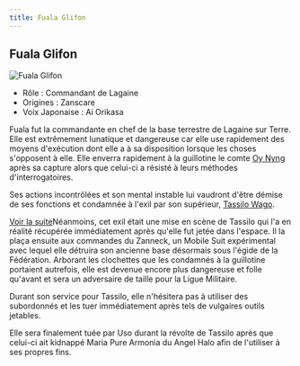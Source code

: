 ```yaml
---
title: Fuala Glifon
---
```


Fuala Glifon
------------


![Fuala Glifon](/images/stories/saga/vgundam/persos/fuala-glifon.png)


* Rôle : Commandant de Lagaine
* Origines : Zanscare
* Voix Japonaise : Ai Orikasa


Fuala fut la commandante en chef de la base terrestre de Lagaine sur Terre. Elle est extrêmement lunatique et dangereuse car elle use rapidement des moyens d'exécution dont elle a à sa disposition lorsque les choses s'opposent à elle. Elle enverra rapidement à la guillotine le comte [Oy Nyng](uc/victory-gundam/oy-nyng.html) après sa capture alors que celui-ci a résisté à leurs méthodes d'interrogatoires.


Ses actions incontrôlées et son mental instable lui vaudront d'être démise de ses fonctions et condamnée à l'exil par son supérieur, [Tassilo Wago](uc/victory-gundam/tassilo-wago.html).


[Voir la suite](javascript:spoiler();)Néanmoins, cet exil était une mise en scène de Tassilo qui l'a en réalité récupérée immédiatement après qu'elle fut jetée dans l'espace. Il la plaça ensuite aux commandes du Zanneck, un Mobile Suit expérimental avec lequel elle détruira son ancienne base désormais sous l'égide de la Fédération. Arborant les clochettes que les condamnés à la guillotine portaient autrefois, elle est devenue encore plus dangereuse et folle qu'avant et sera un adversaire de taille pour la Ligue Militaire.


Durant son service pour Tassilo, elle n'hésitera pas à utiliser des subordonnés et les tuer immédiatement après tels de vulgaires outils jetables.


Elle sera finalement tuée par Uso durant la révolte de Tassilo après que celui-ci ait kidnappé Maria Pure Armonia du Angel Halo afin de l'utiliser à ses propres fins.

